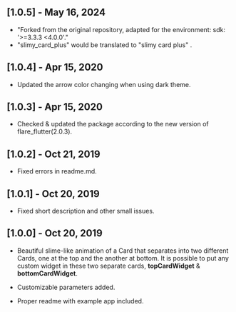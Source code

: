 ## [1.0.5] - May 16, 2024

* "Forked from the original repository, adapted for the environment:
  sdk: '>=3.3.3 <4.0.0'." 
* "slimy_card_plus" would be translated to "slimy card plus" .


## [1.0.4] - Apr 15, 2020

* Updated the arrow color changing when using dark theme.

## [1.0.3] - Apr 15, 2020

* Checked & updated the package according to the new version of flare_flutter(2.0.3).

## [1.0.2] - Oct 21, 2019

* Fixed errors in readme.md. 

## [1.0.1] - Oct 20, 2019

* Fixed short description and other small issues. 

## [1.0.0] - Oct 20, 2019

* Beautiful slime-like animation of a Card that separates into two different Cards, one at the top and the another at bottom. It is possible to put any custom widget in these two separate cards, **topCardWidget** & **bottomCardWidget**.

* Customizable parameters added.

* Proper readme with example app included.
